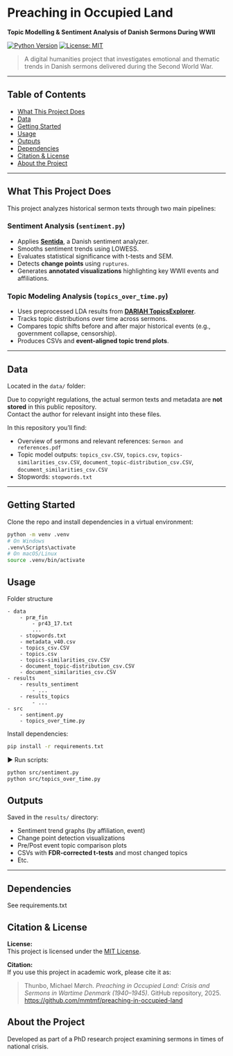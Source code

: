 # Preaching in Occupied Land  
**Topic Modelling & Sentiment Analysis of Danish Sermons During WWII**

[![Python Version](https://img.shields.io/badge/Python-3.10-blue.svg)](https://www.python.org/downloads/release/python-3100/)
[![License: MIT](https://img.shields.io/badge/License-MIT-yellow.svg)](LICENSE.txt)

> A digital humanities project that investigates emotional and thematic trends in Danish sermons delivered during the Second World War.

---

## Table of Contents
- [What This Project Does](#what-this-project-does)
- [Data](#data)
- [Getting Started](#getting-started)
- [Usage](#usage)
- [Outputs](#outputs)
- [Dependencies](#dependencies)
- [Citation & License](#citation--license)
- [About the Project](#about-the-project)

---

## What This Project Does

This project analyzes historical sermon texts through two main pipelines:

### Sentiment Analysis (`sentiment.py`)
- Applies **[Sentida](https://github.com/Guscode/Sentida)**, a Danish sentiment analyzer.
- Smooths sentiment trends using LOWESS.
- Evaluates statistical significance with t-tests and SEM.
- Detects **change points** using `ruptures`.
- Generates **annotated visualizations** highlighting key WWII events and affiliations.

### Topic Modeling Analysis (`topics_over_time.py`)
- Uses preprocessed LDA results from **[DARIAH TopicsExplorer](https://dariah-de.github.io/TopicsExplorer/)**.
- Tracks topic distributions over time across sermons.
- Compares topic shifts before and after major historical events (e.g., government collapse, censorship).
- Produces CSVs and **event-aligned topic trend plots**.

---

## Data

Located in the `data/` folder:

Due to copyright regulations, the actual sermon texts and metadata are **not stored** in this public repository.  
Contact the author for relevant insight into these files.

In this repository you’ll find:
- Overview of sermons and relevant references: `Sermon and references.pdf`
- Topic model outputs: `topics_csv.CSV`, `topics.csv`, `topics-similarities_csv.CSV`, `document_topic-distribution_csv.CSV`, `document_similarities_csv.CSV`
- Stopwords: `stopwords.txt`

---

## Getting Started

Clone the repo and install dependencies in a virtual environment:

```bash
python -m venv .venv
# On Windows
.venv\Scripts\activate
# On macOS/Linux
source .venv/bin/activate
```

## Usage

Folder structure
```
- data
    - præ_fin
        - pr43_17.txt
        ...
    - stopwords.txt
    - metadata_v40.csv
    - topics_csv.CSV
    - topics.csv
    - topics-similarities_csv.CSV
    - document_topic-distribution_csv.CSV 
    - document_similarities_csv.CSV
- results
    - results_sentiment
        - ...
    - results_topics
        - ...
- src
    - sentiment.py
    - topics_over_time.py
```

Install dependencies:
```bash
pip install -r requirements.txt
```

▶️ Run scripts:
 
```bash
python src/sentiment.py
python src/topics_over_time.py
```

## Outputs

Saved in the `results/` directory:

- Sentiment trend graphs (by affiliation, event)
- Change point detection visualizations
- Pre/Post event topic comparison plots
- CSVs with **FDR-corrected t-tests** and most changed topics
- Etc.

---

## Dependencies
See requirements.txt

## Citation & License
**License:**  
This project is licensed under the [MIT License](LICENSE.txt).

**Citation:**  
If you use this project in academic work, please cite it as:

> Thunbo, Michael Mørch. *Preaching  in Occupied Land: Crisis and Sermons in Wartime Denmark (1940–1945)*. GitHub repository, 2025. https://github.com/mmtmf/preaching-in-occupied-land

## About the Project

Developed as part of a PhD research project examining sermons in times of national crisis.
